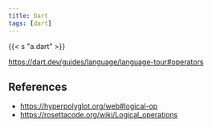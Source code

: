 ```yaml
---
title: Dart
tags: [dart]
---
```


{{< s "a.dart" >}}

<https://dart.dev/guides/language/language-tour#operators>

## References

- <https://hyperpolyglot.org/web#logical-op>
- <https://rosettacode.org/wiki/Logical_operations>
